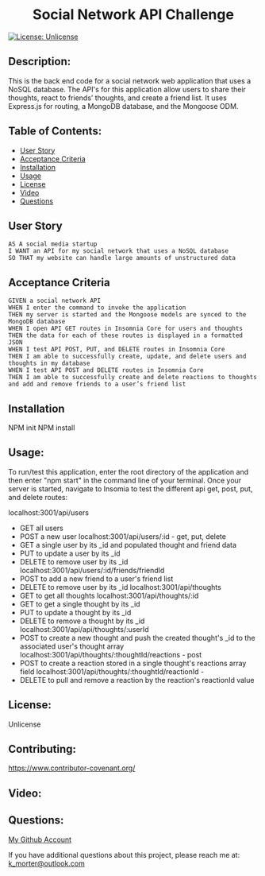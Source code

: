 <h1 align="center">Social Network API Challenge</h1>

[![License: Unlicense](https://img.shields.io/badge/license-Unlicense-blue.svg)](http://unlicense.org/)

  ## Description:
  This is the back end code for a social network web application that uses a NoSQL database. The API's for this application allow users to share their thoughts, react to friends’ thoughts, and create a friend list. It uses Express.js for routing, a MongoDB database, and the Mongoose ODM. 

  ## Table of Contents:
  * [User Story](#user-story)
  * [Acceptance Criteria](#acceprance-criteria)
  * [Installation](#installation)
  * [Usage](#usage)
  * [License](#license)
  * [Video](#video)
  * [Questions](#questions)
  
  ## User Story
  ```
  AS A social media startup
  I WANT an API for my social network that uses a NoSQL database
  SO THAT my website can handle large amounts of unstructured data
  ```
  
  ## Acceptance Criteria
  ```
  GIVEN a social network API
  WHEN I enter the command to invoke the application
  THEN my server is started and the Mongoose models are synced to the MongoDB database
  WHEN I open API GET routes in Insomnia Core for users and thoughts
  THEN the data for each of these routes is displayed in a formatted JSON
  WHEN I test API POST, PUT, and DELETE routes in Insomnia Core
  THEN I am able to successfully create, update, and delete users and thoughts in my database
  WHEN I test API POST and DELETE routes in Insomnia Core
  THEN I am able to successfully create and delete reactions to thoughts and add and remove friends to a user’s friend list
  ```
  
  ## Installation
  NPM init
  NPM install

  ## Usage:
  To run/test this application, enter the root directory of the application and then enter "npm start" in the command line of your terminal. Once your server is started, navigate to Insomia to test the different api get, post, put, and delete routes:
 
  localhost:3001/api/users
   * GET all users
   * POST a new user
  localhost:3001/api/users/:id - get, put, delete
  * GET a single user by its _id and populated thought and friend data
  * PUT to update a user by its _id
  * DELETE to remove user by its _id
  localhost:3001/api/users/:id/friends/friendId
  * POST to add a new friend to a user's friend list
  * DELETE to remove user by its _id
  localhost:3001/api/thoughts
  * GET to get all thoughts
  localhost:3001/api/thoughts/:id
  * GET to get a single thought by its _id
  * PUT to update a thought by its _id
  * DELETE to remove a thought by its _id
  localhost:3001/api/api/thoughts/:userId
  * POST to create a new thought and push the created thought's _id to the associated user's thought array
  localhost:3001/api/thoughts/:thoughtId/reactions - post
  * POST to create a reaction stored in a single thought's reactions array field
  localhost:3001/api/thoughts/:thoughtId/reactionId -
  * DELETE to pull and remove a reaction by the reaction's reactionId value

  ## License:
  Unlicense

  ## Contributing:
  https://www.contributor-covenant.org/

  ## Video:

  ## Questions:
  [My Github Account](https://github.com/kaileymorter)

  If you have additional questions about this project, please reach me at: k_morter@outlook.com

